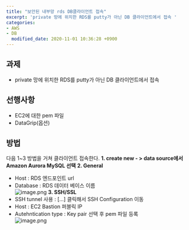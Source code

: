 ```yaml
---
title: "보안된 내부망 rds DB클라이언트 접속"
excerpt: 'private 망에 위치한 RDS를 putty가 아닌 DB 클라이언트에서 접속 '
categories:
- AWS
- DB
  modified_date: 2020-11-01 10:36:28 +0900
---
```


## 과제
- private 망에 위치한 RDS를 putty가 아닌 DB 클라이언트에서 접속

##  선행사항
- EC2에 대한 pem 파일
- DataGrip(옵션)

## 방법
다음 1~3 방법을 거쳐 클라이언트 접속한다.
**1. create new - > data source에서 Amazon Aurora MySQL 선택**
**2. General**
- Host : RDS 엔드포인트 url
- Database : RDS 데이터 베이스 이름    
  ![image.png](https://dasoldasol.github.io/assets/images/image/2020-11-01-image1)
  **3. SSH/SSL**
- SSH tunnel 사용 : [...] 클릭해서 SSH Configuration 이동
- Host : EC2 Bastion 퍼블릭 IP
- Autehntication type : Key pair 선택 후 pem 파일 등록    
  ![image.png](https://dasoldasol.github.io/assets/images/image/2020-11-01-image2)
 ```sql

```